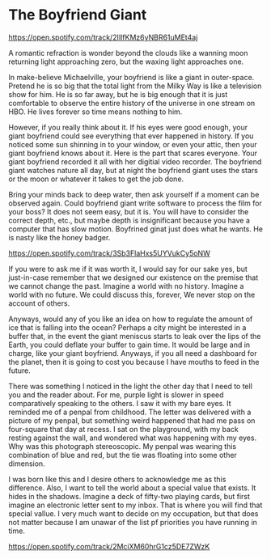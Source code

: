 # The Boyfriend Giant

https://open.spotify.com/track/2IlIfKMz6yNBR61uMEt4aj

A romantic refraction is wonder beyond the clouds like a wanning moon returning light approaching zero, but the waxing light approaches one.

In make-believe Michaelville, your boyfriend is like a giant in outer-space. Pretend he is so big that the total light from the Milky Way is like a television show for him. He is so far away, but he is big enough that it is just comfortable to observe the entire history of the universe in one stream on HBO. He lives forever so time means nothing to him.

However, if you really think about it. If his eyes were good enough, your giant boyfriend could see everything that ever happened in history. If you noticed some sun shinning in to your window, or even your attic, then your giant boyfriend knows about it. Here is the part that scares everyone. Your giant boyfriend recorded it all with her digitial video recorder. The boyfriend giant watches nature all day, but at night the boyfriend giant uses the stars or the moon or whatever it takes to get the job done.

Bring your minds back to deep water, then ask yourself if a moment can be observed again. Could boyfriend giant write software to process the film for your boss? It does not seem easy, but it is. You will have to consider the correct depth, etc., but maybe depth is insignificant because you have a computer that has slow motion. Boyfrined ginat just does what he wants. He is nasty like the honey badger.

https://open.spotify.com/track/3Sb3FlaHxs5UYVukCy5oNW

If you were to ask me if it was worth it, I would say for our sake yes, but just-in-case remember that we designed our existence on the premise that we cannot change the past. Imagine a world with no history. Imagine a world with no future. We could discuss this, forever, We never stop on the account of others.

Anyways, would any of you like an idea on how to regulate the amount of ice that is falling into the ocean? Perhaps a city might be interested in a buffer that, in the event the giant meniscus starts to leak over the lips of the Earth, you could deflate your buffer to gain time. It would be large and in charge, like your giant boyfriend. Anyways, if you all need a dashboard for the planet, then it is going to cost you because I have mouths to feed in the future.

There was something I noticed in the light the other day that I need to tell you and the reader about. For me, purple light is slower in speed comparatively speaking to the others. I saw it with my bare eyes. It reminded me of a penpal from childhood. The letter was delivered with a picture of my penpal, but something weird happened that had me pass on four-square that day at recess. I sat on the playground, with my back resting against the wall, and wondered what was happening with my eyes. Why was this photograph stereoscopic. My penpal was wearing this combination of blue and red, but the tie was floating into some other dimension.

I was born like this and I desire others to acknowledge me as this difference. Also, I want to tell the world about a special value that exists. It hides in the shadows. Imagine a deck of fifty-two playing cards, but first imagine an electronic letter sent to my inbox. That is where you will find that special vallue. I very much want to decide on my occupation, but that does not matter because I am unawar of the list pf priorities you have running in time.

https://open.spotify.com/track/2MciXM60hrG1cz5DE7ZWzK